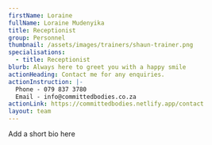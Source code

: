 ```yaml
---
firstName: Loraine
fullName: Loraine Mudenyika
title: Receptionist
group: Personnel
thumbnail: /assets/images/trainers/shaun-trainer.png
specialisations:
  - title: Receptionist
blurb: Always here to greet you with a happy smile
actionHeading: Contact me for any enquiries.
actionInstruction: |-
  Phone - 079 837 3780
  Email - info@committedbodies.co.za
actionLink: https://committedbodies.netlify.app/contact
layout: team
---
```

Add a short bio here